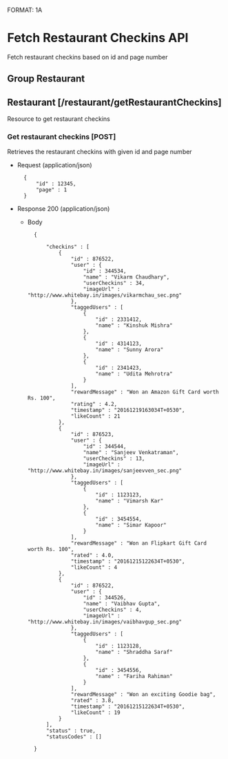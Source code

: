 FORMAT: 1A

# Fetch Restaurant Checkins API
Fetch restaurant checkins based on id and page number

## Group Restaurant

## Restaurant [/restaurant/getRestaurantCheckins]

Resource to get restaurant checkins

### Get restaurant checkins [POST]

Retrieves the restaurant checkins with given id and page number

+ Request (application/json)

        {
            "id" : 12345,
            "page" : 1
        }

+ Response 200 (application/json)

    + Body 

            {
                
                "checkins" : [
                    {
                        "id" : 876522,
                        "user" : {
                            "id" : 344534,
                            "name" : "Vikarm Chaudhary",
                            "userCheckins" : 34,
                            "imageUrl" : "http://www.whitebay.in/images/vikarmchau_sec.png"
                        },
                        "taggedUsers" : [
                            {
                                "id" : 2331412,
                                "name" : "Kinshuk Mishra"
                            },
                            {
                                "id" : 4314123,
                                "name" : "Sunny Arora"
                            },
                            {
                                "id" : 2341423,
                                "name" : "Udita Mehrotra"
                            }
                        ],                  
                        "rewardMessage" : "Won an Amazon Gift Card worth Rs. 100",
                        "rating" : 4.2,
                        "timestamp" : "20161219163034T+0530",
                        "likeCount" : 21
                    },
                    {   
                        "id" : 876523,
                        "user" : {
                            "id" : 344544,
                            "name" : "Sanjeev Venkatraman",
                            "userCheckins" : 13,
                            "imageUrl" : "http://www.whitebay.in/images/sanjeevven_sec.png"
                        },
                        "taggedUsers" : [
                            {
                                "id" : 1123123,
                                "name" : "Vimarsh Kar"
                            },
                            {
                                "id" : 3454554,
                                "name" : "Simar Kapoor"
                            }
                        ],
                        "rewardMessage" : "Won an Flipkart Gift Card worth Rs. 100",
                        "rated" : 4.0,
                        "timestamp" : "20161215122634T+0530",
                        "likeCount" : 4
                    },
                    {   
                        "id" : 876522,
                        "user" : {
                            "id" : 344526,
                            "name" : "Vaibhav Gupta",
                            "userCheckins" : 4,
                            "imageUrl" : "http://www.whitebay.in/images/vaibhavgup_sec.png"
                        },
                        "taggedUsers" : [
                            {
                                "id" : 1123128,
                                "name" : "Shraddha Saraf"
                            },
                            {
                                "id" : 3454556,
                                "name" : "Fariha Rahiman"
                            }
                        ],
                        "rewardMessage" : "Won an exciting Goodie bag",
                        "rated" : 3.8,
                        "timestamp" : "20161215122634T+0530",
                        "likeCount" : 19
                    }
                ],
                "status" : true,
                "statusCodes" : []
                    
            }